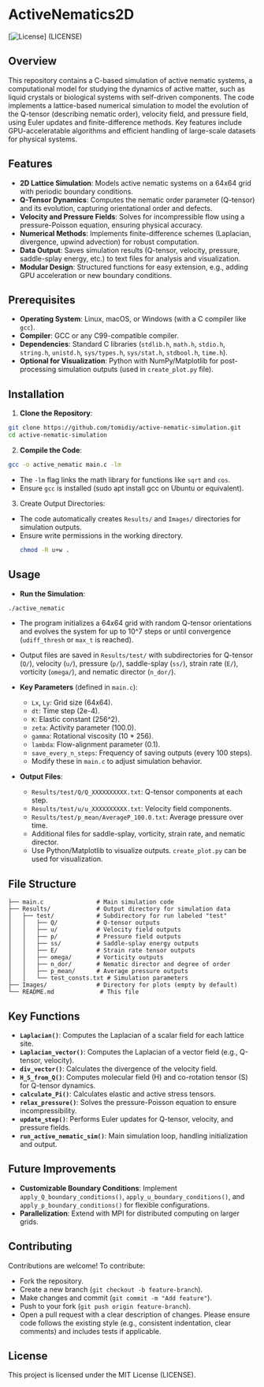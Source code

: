 # ActiveNematics2D
[![License](https://img.shields.io/badge/License-MIT-blue.svg)] (LICENSE)

## Overview
This repository contains a C-based simulation of active nematic systems, a computational model for studying the dynamics of active matter, such as liquid crystals or biological systems with self-driven components. The code implements a lattice-based numerical simulation to model the evolution of the Q-tensor (describing nematic order), velocity field, and pressure field, using Euler updates and finite-difference methods. Key features include GPU-acceleratable algorithms and efficient handling of large-scale datasets for physical systems.

## Features
- **2D Lattice Simulation**: Models active nematic systems on a 64x64 grid with periodic boundary conditions.
- **Q-Tensor Dynamics**: Computes the nematic order parameter (Q-tensor) and its evolution, capturing orientational order and defects.
- **Velocity and Pressure Fields**: Solves for incompressible flow using a pressure-Poisson equation, ensuring physical accuracy.
- **Numerical Methods**: Implements finite-difference schemes (Laplacian, divergence, upwind advection) for robust computation.
- **Data Output**: Saves simulation results (Q-tensor, velocity, pressure, saddle-splay energy, etc.) to text files for analysis and visualization.
- **Modular Design**: Structured functions for easy extension, e.g., adding GPU acceleration or new boundary conditions.


## Prerequisites
- **Operating System**: Linux, macOS, or Windows (with a C compiler like `gcc`).
- **Compiler**: GCC or any C99-compatible compiler.
- **Dependencies**: Standard C libraries (`stdlib.h`, `math.h`, `stdio.h`, `string.h`, `unistd.h`, `sys/types.h`, `sys/stat.h`, `stdbool.h`, `time.h`).
- **Optional for Visualization**: Python with NumPy/Matplotlib for post-processing simulation outputs (used in `create_plot.py` file).

## Installation
1. **Clone the Repository**:
```bash
git clone https://github.com/tomidiy/active-nematic-simulation.git
cd active-nematic-simulation
```

2. **Compile the Code**:
```bash
gcc -o active_nematic main.c -lm
```
- The `-lm` flag links the math library for functions like `sqrt` and `cos`.
- Ensure `gcc` is installed (sudo apt install gcc on Ubuntu or equivalent).

3. Create Output Directories:
- The code automatically creates `Results/` and `Images/` directories for simulation outputs.
- Ensure write permissions in the working directory.
  ```bash
  chmod -R u+w .
  ```

## Usage
- **Run the Simulation**:
```bash
./active_nematic
```
  - The program initializes a 64x64 grid with random Q-tensor orientations and evolves the system for up to 10^7 steps or until convergence  (`udiff_thresh` or `max_t` is reached).
  - Output files are saved in `Results/test/` with subdirectories for Q-tensor (`Q/`), velocity (`u/`), pressure (`p/`), saddle-splay   (`ss/`), strain rate (`E/`), vorticity (`omega/`), and nematic director (`n_dor/`).

- **Key Parameters** (defined in `main.c`):
  - `Lx`, `Ly`: Grid size (64x64).
  - `dt`: Time step (2e-4).
  - `K`: Elastic constant (256^2).
  - `zeta`: Activity parameter (100.0).
  - `gamma`: Rotational viscosity (10 * 256).
  - `lambda`: Flow-alignment parameter (0.1).
  - `save_every_n_steps`: Frequency of saving outputs (every 100 steps).
  - Modify these in `main.c` to adjust simulation behavior.

- **Output Files**:
  - `Results/test/Q/Q_XXXXXXXXXX.txt`: Q-tensor components at each step.
  - `Results/test/u/u_XXXXXXXXXX.txt`: Velocity field components.
  - `Results/test/p_mean/AverageP_100.0.txt`: Average pressure over time.
  - Additional files for saddle-splay, vorticity, strain rate, and nematic director.
  - Use Python/Matplotlib to visualize outputs. `create_plot.py` can be used for visualization.

## File Structure
```active-nematic-simulation/
├── main.c               # Main simulation code
├── Results/             # Output directory for simulation data
│   ├── test/            # Subdirectory for run labeled "test"
│   │   ├── Q/           # Q-tensor outputs
│   │   ├── u/           # Velocity field outputs
│   │   ├── p/           # Pressure field outputs
│   │   ├── ss/          # Saddle-splay energy outputs
│   │   ├── E/           # Strain rate tensor outputs
│   │   ├── omega/       # Vorticity outputs
│   │   ├── n_dor/       # Nematic director and degree of order
│   │   ├── p_mean/      # Average pressure outputs
│   │   └── test_consts.txt # Simulation parameters
├── Images/              # Directory for plots (empty by default)
└── README.md             # This file
```

## Key Functions
- **`Laplacian()`**: Computes the Laplacian of a scalar field for each lattice site.
- **`Laplacian_vector()`**: Computes the Laplacian of a vector field (e.g., Q-tensor, velocity).
- **`div_vector()`**: Calculates the divergence of the velocity field.
- **`H_S_from_Q()`**: Computes molecular field (H) and co-rotation tensor (S) for Q-tensor dynamics.
- **`calculate_Pi()`**: Calculates elastic and active stress tensors.
- **`relax_pressure()`**: Solves the pressure-Poisson equation to ensure incompressibility.
- **`update_step()`**: Performs Euler updates for Q-tensor, velocity, and pressure fields.
- **`run_active_nematic_sim()`**: Main simulation loop, handling initialization and output.

## Future Improvements
- **Customizable Boundary Conditions**: Implement `apply_Q_boundary_conditions()`, `apply_u_boundary_conditions()`, and `apply_p_boundary_conditions()` for flexible configurations.
- **Parallelization**: Extend with MPI for distributed computing on larger grids.



## Contributing
Contributions are welcome! To contribute:
- Fork the repository.
- Create a new branch (`git checkout -b feature-branch`).
- Make changes and commit (`git commit -m "Add feature"`).
- Push to your fork (`git push origin feature-branch`).
- Open a pull request with a clear description of changes.
Please ensure code follows the existing style (e.g., consistent indentation, clear comments) and includes tests if applicable.

## License
This project is licensed under the MIT License (LICENSE).


